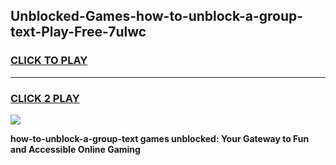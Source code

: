 
## Unblocked-Games-how-to-unblock-a-group-text-Play-Free-7ulwc
<h3>
<a href="https://premium76.site?title=how-to-unblock-a-group-text&ref=23A">CLICK TO PLAY</a></h3>
<hr>

<h3>
<a href="https://premium76.site?title=how-to-unblock-a-group-text&ref=23A">CLICK 2 PLAY</a>
  
</h3>

<a href="https://premium76.site?title=how-to-unblock-a-group-text&ref=23A"><img src="https://clearcache.store/games.png"></a>


**how-to-unblock-a-group-text games unblocked: Your Gateway to Fun and Accessible Online Gaming**
